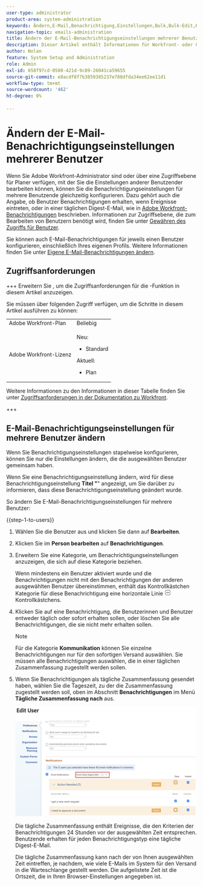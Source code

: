 ```yaml
---
user-type: administrator
product-area: system-administration
keywords: Ändern,E-Mail,Benachrichtigung,Einstellungen,Bulk,Bulk-Edit,Konfigurieren,Mehrere,Benutzer
navigation-topic: emails-administration
title: Ändern der E-Mail-Benachrichtigungseinstellungen mehrerer Benutzer
description: Dieser Artikel enthält Informationen für Workfront- oder Gruppenadministratoren darüber, wie sie die E-Mail-Benachrichtigungen anderer Benutzer aktualisieren können.
author: Nolan
feature: System Setup and Administration
role: Admin
exl-id: 658f97cd-0500-421d-9c89-26041ca59655
source-git-commit: e8acdf8f7b3859385237e788dfda34ee62ee11d1
workflow-type: tm+mt
source-wordcount: '462'
ht-degree: 0%

---
```


# Ändern der E-Mail-Benachrichtigungseinstellungen mehrerer Benutzer

<!-- Audited: 12/2023 -->

Wenn Sie Adobe Workfront-Administrator sind oder über eine Zugriffsebene für Planer verfügen, mit der Sie die Einstellungen anderer Benutzender bearbeiten können, können Sie die Benachrichtigungseinstellungen für mehrere Benutzende gleichzeitig konfigurieren. Dazu gehört auch die Angabe, ob Benutzer Benachrichtigungen erhalten, wenn Ereignisse eintreten, oder in einer täglichen Digest-E-Mail, wie in [Adobe Workfront-Benachrichtigungen](../../../workfront-basics/using-notifications/wf-notifications.md) beschrieben. Informationen zur Zugriffsebene, die zum Bearbeiten von Benutzern benötigt wird, finden Sie unter [Gewähren des Zugriffs für Benutzer](../../../administration-and-setup/add-users/configure-and-grant-access/grant-access-other-users.md).

Sie können auch E-Mail-Benachrichtigungen für jeweils einen Benutzer konfigurieren, einschließlich Ihres eigenen Profils. Weitere Informationen finden Sie unter [Eigene E-Mail-Benachrichtigungen ändern](../../../workfront-basics/using-notifications/activate-or-deactivate-your-own-event-notifications.md).


## Zugriffsanforderungen

+++ Erweitern Sie , um die Zugriffsanforderungen für die -Funktion in diesem Artikel anzuzeigen.

Sie müssen über folgenden Zugriff verfügen, um die Schritte in diesem Artikel ausführen zu können:

<table style="table-layout:auto"> 
 <col> 
 <col> 
 <tbody> 
  <tr> 
   <td role="rowheader">Adobe Workfront-Plan</td> 
   <td>Beliebig</td> 
  </tr> 
  <tr> 
   <td role="rowheader">Adobe Workfront-Lizenz</td> 
   <td> 
      <p>Neu:</p>
         <ul>
         <li><p>Standard</p></li>
         </ul>
      <p>Aktuell:</p>
         <ul>
         <li><p>Plan</p></li>
         </ul>
   </td>
  </tr> 
 </tbody> 
</table>

Weitere Informationen zu den Informationen in dieser Tabelle finden Sie unter [Zugriffsanforderungen in der Dokumentation zu Workfront](/help/quicksilver/administration-and-setup/add-users/access-levels-and-object-permissions/access-level-requirements-in-documentation.md).

+++

## E-Mail-Benachrichtigungseinstellungen für mehrere Benutzer ändern

Wenn Sie Benachrichtigungseinstellungen stapelweise konfigurieren, können Sie nur die Einstellungen ändern, die die ausgewählten Benutzer gemeinsam haben.

Wenn Sie eine Benachrichtigungseinstellung ändern, wird für diese Benachrichtigungseinstellung **Titel &quot;**&quot; angezeigt, um Sie darüber zu informieren, dass diese Benachrichtigungseinstellung geändert wurde.

So ändern Sie E-Mail-Benachrichtigungseinstellungen für mehrere Benutzer:

{{step-1-to-users}}

1. Wählen Sie die Benutzer aus und klicken Sie dann auf **Bearbeiten**.
1. Klicken Sie im **Person bearbeiten** auf **Benachrichtigungen**.

1. Erweitern Sie eine Kategorie, um Benachrichtigungseinstellungen anzuzeigen, die sich auf diese Kategorie beziehen.

   Wenn mindestens ein Benutzer aktiviert wurde und die Benachrichtigungen nicht mit den Benachrichtigungen der anderen ausgewählten Benutzer übereinstimmen, enthält das Kontrollkästchen Kategorie für diese Benachrichtigung eine horizontale Linie ![Linie anstelle &#x200B;](assets/straight-line-instead-of-checkmark.jpg) Kontrollkästchens.


1. Klicken Sie auf eine Benachrichtigung, die Benutzerinnen und Benutzer entweder täglich oder sofort erhalten sollen, oder löschen Sie alle Benachrichtigungen, die sie nicht mehr erhalten sollen.

   >[!NOTE]
   >
   >   Für die Kategorie **Kommunikation** können Sie einzelne Benachrichtigungen nur für den sofortigen Versand auswählen. Sie müssen alle Benachrichtigungen auswählen, die in einer täglichen Zusammenfassung zugestellt werden sollen.


1. Wenn Sie Benachrichtigungen als tägliche Zusammenfassung gesendet haben, wählen Sie die Tageszeit, zu der die Zusammenfassung zugestellt werden soll, oben im Abschnitt **Benachrichtigungen** im Menü **Tägliche Zusammenfassung nach** aus.

   ![Tägliche Digest-Zeit](assets/daily-digest-time.png)

   Die tägliche Zusammenfassung enthält Ereignisse, die den Kriterien der Benachrichtigungen 24 Stunden vor der ausgewählten Zeit entsprechen. Benutzende erhalten für jeden Benachrichtigungstyp eine tägliche Digest-E-Mail.

   Die tägliche Zusammenfassung kann nach der von Ihnen ausgewählten Zeit eintreffen, je nachdem, wie viele E-Mails im System für den Versand in die Warteschlange gestellt werden. Die aufgelistete Zeit ist die Ortszeit, die in Ihren Browser-Einstellungen angegeben ist.
